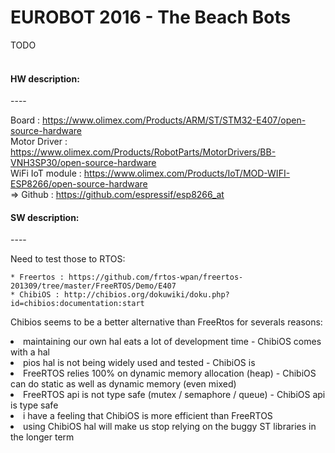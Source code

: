 EUROBOT 2016 - The Beach Bots
====

TODO <br><br>

<h4>HW description:</h4>
----

Board : https://www.olimex.com/Products/ARM/ST/STM32-E407/open-source-hardware <br>
Motor Driver : https://www.olimex.com/Products/RobotParts/MotorDrivers/BB-VNH3SP30/open-source-hardware<br>
WiFi IoT module : https://www.olimex.com/Products/IoT/MOD-WIFI-ESP8266/open-source-hardware<br> 
=> Github : https://github.com/espressif/esp8266_at<br>

<h4>SW description:</h4>
----

Need to test those to RTOS:<br>

    * Freertos : https://github.com/frtos-wpan/freertos-201309/tree/master/FreeRTOS/Demo/E407
    * ChibiOS : http://chibios.org/dokuwiki/doku.php?id=chibios:documentation:start
    
Chibios seems to be a better alternative than FreeRtos for severals reasons:<br>
<li>maintaining our own hal eats a lot of development time - ChibiOS comes with a hal</li>
<li>pios hal is not being widely used and tested - ChibiOS is</li>
<li>FreeRTOS relies 100% on dynamic memory allocation (heap) - ChibiOS can do static as well as dynamic memory (even mixed)</li>
<li>FreeRTOS api is not type safe (mutex / semaphore / queue) - ChibiOS api is type safe</li>
<li>i have a feeling that ChibiOS is more efficient than FreeRTOS</li>
<li>using ChibiOS hal will make us stop relying on the buggy ST libraries in the longer term</li>
